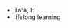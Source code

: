 - Tata, H
- lifelong learning

<!---
miakwong/miakwong is a ✨ special ✨ repository because its `README.md` (this file) appears on your GitHub profile.
You can click the Preview link to take a look at your changes.
--->
